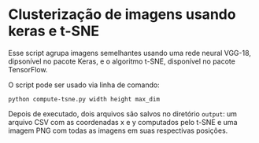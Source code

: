 # Clusterização de imagens usando keras e t-SNE

Esse script agrupa imagens semelhantes usando uma rede neural VGG-18, dipsonível no pacote Keras, e o algoritmo t-SNE, disponível no pacote TensorFlow.

O script pode ser usado via linha de comando:

```
python compute-tsne.py width height max_dim
```

Depois de executado, dois arquivos são salvos no diretório `output`: um arquivo CSV com as coordenadas x e y computados pelo t-SNE e uma imagem PNG com todas as imagens em suas respectivas posições.
